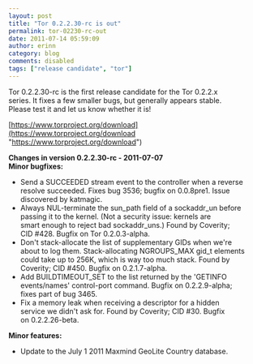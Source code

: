```yaml
---
layout: post
title: "Tor 0.2.2.30-rc is out"
permalink: tor-02230-rc-out
date: 2011-07-14 05:59:09
author: erinn
category: blog
comments: disabled
tags: ["release candidate", "tor"]
---
```


Tor 0.2.2.30-rc is the first release candidate for the Tor 0.2.2.x  
 series. It fixes a few smaller bugs, but generally appears stable.  
 Please test it and let us know whether it is!

[https://www.torproject.org/download](https://www.torproject.org/download "https://www.torproject.org/download")

**Changes in version 0.2.2.30-rc - 2011-07-07**  
 **Minor bugfixes:**

-   Send a SUCCEEDED stream event to the controller when a reverse  
     resolve succeeded. Fixes bug 3536; bugfix on 0.0.8pre1. Issue  
     discovered by katmagic.
-   Always NUL-terminate the sun\_path field of a sockaddr\_un before  
     passing it to the kernel. (Not a security issue: kernels are  
     smart enough to reject bad sockaddr\_uns.) Found by Coverity;  
     CID \#428. Bugfix on Tor 0.2.0.3-alpha.
-   Don't stack-allocate the list of supplementary GIDs when we're  
     about to log them. Stack-allocating NGROUPS\_MAX gid\_t elements  
     could take up to 256K, which is way too much stack. Found by  
     Coverity; CID \#450. Bugfix on 0.2.1.7-alpha.
-   Add BUILDTIMEOUT\_SET to the list returned by the 'GETINFO  
     events/names' control-port command. Bugfix on 0.2.2.9-alpha;  
     fixes part of bug 3465.
-   Fix a memory leak when receiving a descriptor for a hidden  
     service we didn't ask for. Found by Coverity; CID \#30. Bugfix  
     on 0.2.2.26-beta.

**Minor features:**

-   Update to the July 1 2011 Maxmind GeoLite Country database.

